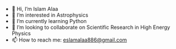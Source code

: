 - 👋 Hi, I’m Islam Alaa
- 👀 I’m interested in Astrophysics
- 🌱 I’m currently learning Python
- 💞️ I’m looking to collaborate on Scientific Research in High Energy Physics
- 📫 How to reach me: eslamalaa886@gmail.com

<!---
Islam-Astro/Islam-Astro is a ✨ special ✨ repository because its `README.md` (this file) appears on your GitHub profile.
You can click the Preview link to take a look at your changes.
--->
